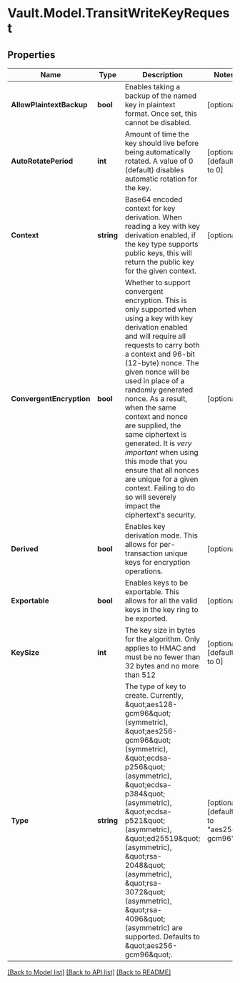# Vault.Model.TransitWriteKeyRequest

## Properties

Name | Type | Description | Notes
------------ | ------------- | ------------- | -------------
**AllowPlaintextBackup** | **bool** | Enables taking a backup of the named key in plaintext format. Once set, this cannot be disabled. | [optional] 
**AutoRotatePeriod** | **int** | Amount of time the key should live before being automatically rotated. A value of 0 (default) disables automatic rotation for the key. | [optional] [default to 0]
**Context** | **string** | Base64 encoded context for key derivation. When reading a key with key derivation enabled, if the key type supports public keys, this will return the public key for the given context. | [optional] 
**ConvergentEncryption** | **bool** | Whether to support convergent encryption. This is only supported when using a key with key derivation enabled and will require all requests to carry both a context and 96-bit (12-byte) nonce. The given nonce will be used in place of a randomly generated nonce. As a result, when the same context and nonce are supplied, the same ciphertext is generated. It is *very important* when using this mode that you ensure that all nonces are unique for a given context. Failing to do so will severely impact the ciphertext&#39;s security. | [optional] 
**Derived** | **bool** | Enables key derivation mode. This allows for per-transaction unique keys for encryption operations. | [optional] 
**Exportable** | **bool** | Enables keys to be exportable. This allows for all the valid keys in the key ring to be exported. | [optional] 
**KeySize** | **int** | The key size in bytes for the algorithm. Only applies to HMAC and must be no fewer than 32 bytes and no more than 512 | [optional] [default to 0]
**Type** | **string** | The type of key to create. Currently, \&quot;aes128-gcm96\&quot; (symmetric), \&quot;aes256-gcm96\&quot; (symmetric), \&quot;ecdsa-p256\&quot; (asymmetric), \&quot;ecdsa-p384\&quot; (asymmetric), \&quot;ecdsa-p521\&quot; (asymmetric), \&quot;ed25519\&quot; (asymmetric), \&quot;rsa-2048\&quot; (asymmetric), \&quot;rsa-3072\&quot; (asymmetric), \&quot;rsa-4096\&quot; (asymmetric) are supported. Defaults to \&quot;aes256-gcm96\&quot;. | [optional] [default to "aes256-gcm96"]

[[Back to Model list]](../README.md#documentation-for-models) [[Back to API list]](../README.md#documentation-for-api-endpoints) [[Back to README]](../README.md)

